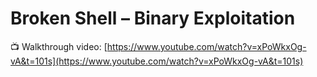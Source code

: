 # Broken Shell – Binary Exploitation

📺 Walkthrough video: [https://www.youtube.com/watch?v=xPoWkxOg-vA&t=101s](https://www.youtube.com/watch?v=xPoWkxOg-vA&t=101s)

